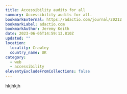 ```yaml
---
title: Accessibility audits for all
summary: Accessibility audits for all.
bookmarkExternal: https://adactio.com/journal/20212
bookmarkLabel: adactio.com
bookmarkAuthor: Jeremy Keith
date: 2023-06-05T14:59:13.810Z
updated: ""
location:
  locality: Crawley
  country_name: UK
category:
  - web
  - accessibility
eleventyExcludeFromCollections: false
---
```

h﻿kjhkjh